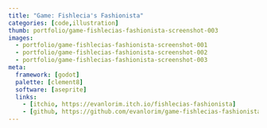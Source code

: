 ```yaml
---
title: "Game: Fishlecia's Fashionista"
categories: [code,illustration]
thumb: portfolio/game-fishlecias-fashionista-screenshot-003
images:
  - portfolio/game-fishlecias-fashionista-screenshot-001
  - portfolio/game-fishlecias-fashionista-screenshot-002
  - portfolio/game-fishlecias-fashionista-screenshot-003
meta:
  framework: [godot]
  palette: [clement8]
  software: [aseprite]
  links:
    - [itchio, https://evanlorim.itch.io/fishlecias-fashionista]
    - [github, https://github.com/evanlorim/game-fishlecias-fashionista]
---
```

